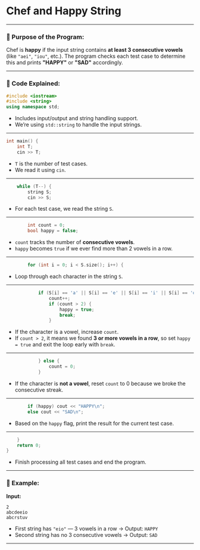 ﻿# Chef and Happy String


---

### 🔢 Purpose of the Program:

Chef is **happy** if the input string contains **at least 3 consecutive vowels** (like `"aei"`, `"iou"`, etc.). The program checks each test case to determine this and prints **"HAPPY"** or **"SAD"** accordingly.

---

### 🧱 Code Explained:

```cpp
#include <iostream>
#include <string>
using namespace std;
```

* Includes input/output and string handling support.
* We’re using `std::string` to handle the input strings.

---

```cpp
int main() {
    int T;
    cin >> T;
```

* `T` is the number of test cases.
* We read it using `cin`.

---

```cpp
    while (T--) {
        string S;
        cin >> S;
```

* For each test case, we read the string `S`.

---

```cpp
        int count = 0;
        bool happy = false;
```

* `count` tracks the number of **consecutive vowels**.
* `happy` becomes `true` if we ever find more than 2 vowels in a row.

---

```cpp
        for (int i = 0; i < S.size(); i++) {
```

* Loop through each character in the string `S`.

---

```cpp
            if (S[i] == 'a' || S[i] == 'e' || S[i] == 'i' || S[i] == 'o' || S[i] == 'u') {
                count++;
                if (count > 2) {
                    happy = true;
                    break;
                }
```

* If the character is a vowel, increase `count`.
* If `count > 2`, it means we found **3 or more vowels in a row**, so set `happy = true` and exit the loop early with `break`.

---

```cpp
            } else {
                count = 0;
            }
```

* If the character is **not a vowel**, reset `count` to 0 because we broke the consecutive streak.

---

```cpp
        if (happy) cout << "HAPPY\n";
        else cout << "SAD\n";
```

* Based on the `happy` flag, print the result for the current test case.

---

```cpp
    }
    return 0;
}
```

* Finish processing all test cases and end the program.

---

### 📌 Example:

**Input:**

```
2
abcdeeio
abcrstuv
```

* First string has `"eio"` — 3 vowels in a row → Output: `HAPPY`
* Second string has no 3 consecutive vowels → Output: `SAD`

---

